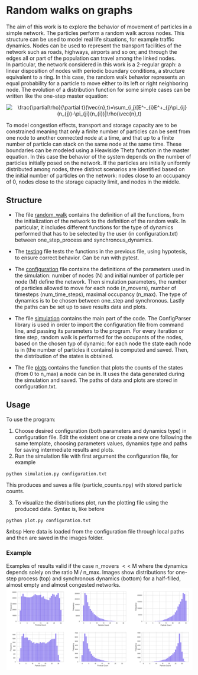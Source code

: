 # Random walks on graphs
The aim of this work is to explore the behavior of movement of particles in a simple network. The particles perform a random walk across nodes. This structure can be used to model real life situations, for example traffic dynamics. Nodes can be used to represent the transport facilities of the network such as roads, highways, airports and so on; and through the edges all or part of the population can travel among the linked nodes.<br/> 
In particular, the network considered in this work is a 2-regular graph: a linear disposition of nodes with periodic boundary conditions, a structure equivalent to a ring. In this case, the random walk behavior represents an equal probability for a particle to move either to its left or right neighboring node. The evolution of a distribution function for some simple cases can be written like the one-step master equation: <br /> 

<p align="center">
<img src="https://latex.codecogs.com/svg.image?\frac{\partial\rho}{\partial&space;t}(\vec{n},t)=\sum_{i,j}[E^-_{i}E^&plus;_{j}\pi_{ij}(n_{j})-\pi_{ji}(n_{i})]\rho(\vec{n},t)" title="\frac{\partial\rho}{\partial t}(\vec{n},t)=\sum_{i,j}[E^-_{i}E^+_{j}\pi_{ij}(n_{j})-\pi_{ji}(n_{i})]\rho(\vec{n},t)" />
</p>


To model congestion effects, transport and storage capacity are to be constrained meaning that only a finite number of particles can be sent from
one node to another connected node at a time, and that up to a finite number of particle
can stack on the same node at the same time.
These boundaries can be modeled using a Heaviside Theta function in the master equation.
In this case the behavior of the system depends on the number of particles initially posed on the network.
If the particles are initially uniformly distributed among nodes, three distinct scenarios are identified based on the initial number of particles on the network: nodes close to an occupancy of $0$, nodes close to the storage capacity limit, and nodes in the middle. 


## Structure
- The file [random_walk](https://github.com/daliamanfrin/Random-walks-on-graphs/blob/main/random_walk.py) contains the definition of all the functions, from the initialization of the network to the definition of the random walk. In particular, it includes different functions for the type of dynamics performed that has to be selected by the user (in configuration.txt) between one_step_process and synchronous_dynamics. 

- The [testing](https://github.com/daliamanfrin/Random-walks-on-graphs/blob/main/testing.py) file tests the functions in the previous file, using hypotesis, to ensure correct behavior. Can be run with pytest.

- The [configuration](https://github.com/daliamanfrin/Random-walks-on-graphs/blob/main/configuration.txt) file contains the definitions of the parameters used in the simulation: number of nodes (N) and initial number of particle per node (M) define the network. Then simulation parameters, the number of particles allowed to move for each node (n_movers), number of timesteps (num_time_steps), maximal occupancy (n_max). The type of dynamics is to be chosen between one_step and synchronous. Lastly the paths can be set up to save results data and plots. 

- The file [simulation](https://github.com/daliamanfrin/Random-walks-on-graphs/blob/main/simulation.py) contains the main part of the code. The ConfigParser library is used in order to import the configuration file from command line, and passing its parameters to the program. For every iteration or time step, random walk is performed for the occupants of the nodes, based on the chosen typ of dynamic: for each node the state each node is in (the number of particles it contains) is computed and saved. Then, the distribution of the states is obtained. 

- The file [plots](https://github.com/daliamanfrin/Random-walks-on-graphs/blob/main/plot.py) contains the function that plots the counts of the states (from 0 to n_max) a node can be in. It uses the data generated during the simulation and saved. The paths of data and plots are stored in configuration.txt. 


## Usage
To use the program:
1. Choose desired configuration (both parameters and dynamics type) in configuration file. Edit the existent one or create a new one following the same template, choosing parameters values, dynamics type and paths for saving intermediate results and plots.
2. Run the simulation file with first argument the configuration file, for example 
```
python simulation.py configuration.txt
```
 This produces and saves a file (particle_counts.npy) with stored particle counts.
 
3. To visualize the distributions plot, run the plotting file using the produced data. Syntax is, like before 
```
python plot.py configuration.txt
```
 &nbsp Here data is loaded from the configuration file through local paths and then are saved in the images folder.

### Example
Examples of results valid if the case n_movers $<<$ M where the dynamics depends solely on the ratio M / n_max.
Images show distributions for one-step process (top) and synchronous dynamics (bottom) for a half-filled, almost empty and almost congested networks.
![config](./images/resulting_occupancy.png)
